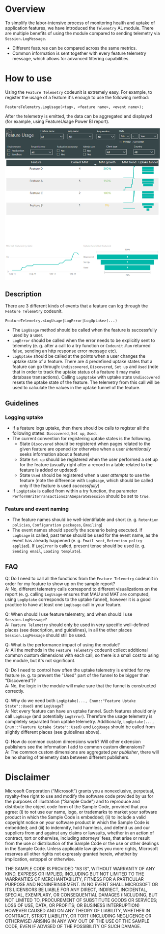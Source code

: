 # Overview

To simplify the labor-intensive process of monitoring health and uptake of application features, we have introduced the `Telemetry` AL module. There are multiple benefits of using the module compared to sending telemetry via `Session.LogMessage`.
- Different features can be compared across the same metrics.
- Common information is sent together with every feature telemetry message, which allows for advanced filtering capabilities.

# How to use

Using the `Feature Telemetry` codeunit is extremely easy. For example, to register the usage of a feature it's enough to use the following method:
```
FeatureTelemetry.LogUsage(<tag>, <feature name>, <event name>);
```

After the telemetry is emitted, the data can be aggregated and displayed (for example, using FeatureUsage Power BI report).

![FeatureUsage report](FeatureUsageReport.png)

## Description
There are 3 different kinds of events that a feature can log through the `Feature Telemetry` codeunit.
```
FeatureTelemetry.<LogUsage|LogError|LogUptake>(...)
```

- The `LogUsage` method should be called when the feature is successfully used by a user.
- `LogError` should be called when the error needs to be explicitly sent to telemetry (e. g. after a call to a try function or `Codeunit.Run` returned false, sending an http response error message etc).
- `LogUptake` should be called at the points when a user changes the uptake state of a feature. There are 4 predefined uptake states that a feature can go through: `Undiscovered`, `Discovered`, `Set up` and `Used` (note that in order to track the uptake status of a feature it may make database transactions). Calling `LogUptake` with uptake state `Undiscovered` resets the uptake state of the feature. The telemetry from this call will be used to calculate the values in the uptake funnel of the feature. 

## Guidelines

### Logging uptake
- If a feature logs uptake, then there should be calls to register all the following states: `Discovered`, `Set up`, `Used`.
- The current convention for registering uptake states is the following.
    - State `Discovered` should be registered when pages related to the given feature are opened (or otherwise when a user _intentionally_ seeks information about a feature)
    - State `Set up` should be registered when the user performed a set up for the feature (usually right after a record in a table related to the feature is added or updated)
    - State `Used` should be registered when a user _attempts_ to use the feature (note the difference with `LogUsage`, which should be called only if the feature is used _successfully_)
- If `LogUptake` is called from within a try function, the parameter `PerformWriteTransactionsInASeparateSession` should be set to `true`.


### Feature and event naming
- The feature names should be well-identifiable and short (e. g. `Retention policies`, `Configuration packages`, `Emailing`)
- The event names should specify the scenario being executed. If `LogUsage` is called, past tense should be used for the event name, as the event has already happened (e. g. `Email sent`, `Retention policy applied`). If `LogError` is called, present tense should be used (e. g. `Sending email`, `Loading template`).


## FAQ
Q: Do I need to call all the functions from the `Feature Telemetry` codeunit in order for my feature to show up on the sample report?  
A: No, different telemetry calls correspond to different visualizations on the report (e. g. calling `LogUsage` ensures that MAU and MAT are computed, using `LogUptake` corresponds to the uptake funnel), however it is a good practice to have at least one `LogUsage` call in your feature.

Q: When should I use feature telemetry, and when should I use `Session.LogMessage`?  
A: `Feature Telemetry` should only be used in very specific well-defined places (see description, and guidelines), in all the other places `Session.LogMessage` should still be used.

Q: What is the performance impact of using the module?  
A: All the methods in the `Feature Telemetry` codeunit collect additional common custom dimensions with each call, so there is a small cost to using the module, but it's not significant.

Q: Do I need to control how often the uptake telemetry is emitted for my feature (e. g. to prevent the "Used" part of the funnel to be bigger than "Discovered")?  
A: No, the logic in the module will make sure that the funnel is constructed correctly.

Q: Why do we need both `LogUptake(..., Enum::"Feature Uptake State"::Used)` and `LogUsage`?  
A: Not every feature can have un uptake funnel. Such features should only call `LogUsage` (and potentially `LogError`). Therefore the usage telemetry is completely separated from uptake telemetry. Additionally, `LogUptake(..., Enum::"Feature Uptake State"::Used)` and `LogUsage` should be called from slightly different places (see guidelines above).

Q: How do common custom dimensions work? Will other extension publishers see the information I add to common custom dimensions?  
A: The common custom dimensions are aggregated _per publisher_, there will be no sharing of telemetry data between different publishers.  

# Disclaimer
Microsoft Corporation (“Microsoft”) grants you a nonexclusive, perpetual, royalty-free right to use and modify the software code provided by us for the purposes of illustration  ("Sample Code") and to reproduce and distribute the object code form of the Sample Code, provided that you agree: (i) to not use our name, logo, or trademarks to market your software product in which the Sample Code is embedded; (ii) to include a valid copyright notice on your software product in which the Sample Code is embedded; and (iii) to indemnify, hold harmless, and defend us and our suppliers from and against any claims or lawsuits, whether in an action of contract, tort or otherwise, including attorneys’ fees, that arise or result from the use or distribution of the Sample Code or the use or other dealings in the Sample Code. Unless applicable law gives you more rights, Microsoft reserves all other rights not expressly granted herein, whether by implication, estoppel or otherwise. 

THE SAMPLE CODE IS PROVIDED "AS IS", WITHOUT WARRANTY OF ANY KIND, EXPRESS OR IMPLIED, INCLUDING BUT NOT LIMITED TO THE WARRANTIES OF MERCHANTABILITY, FITNESS FOR A PARTICULAR PURPOSE AND NONINFRINGEMENT. IN NO EVENT SHALL MICROSOFT OR ITS LICENSORS BE LIABLE FOR ANY DIRECT, INDIRECT, INCIDENTAL, SPECIAL, EXEMPLARY, OR CONSEQUENTIAL DAMAGES (INCLUDING, BUT NOT LIMITED TO, PROCUREMENT OF SUBSTITUTE GOODS OR SERVICES; LOSS OF USE, DATA, OR PROFITS; OR BUSINESS INTERRUPTION) HOWEVER CAUSED AND ON ANY THEORY OF LIABILITY, WHETHER IN CONTRACT, STRICT LIABILITY, OR TORT (INCLUDING NEGLIGENCE OR OTHERWISE) ARISING IN ANY WAY OUT OF THE USE OF THE SAMPLE CODE, EVEN IF ADVISED OF THE POSSIBILITY OF SUCH DAMAGE.
